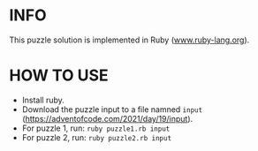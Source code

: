 # INFO
This puzzle solution is implemented in Ruby (www.ruby-lang.org).

# HOW TO USE
- Install ruby.
- Download the puzzle input to a file namned `input` (https://adventofcode.com/2021/day/19/input).
- For puzzle 1, run: `ruby puzzle1.rb input`
- For puzzle 2, run: `ruby puzzle2.rb input`
